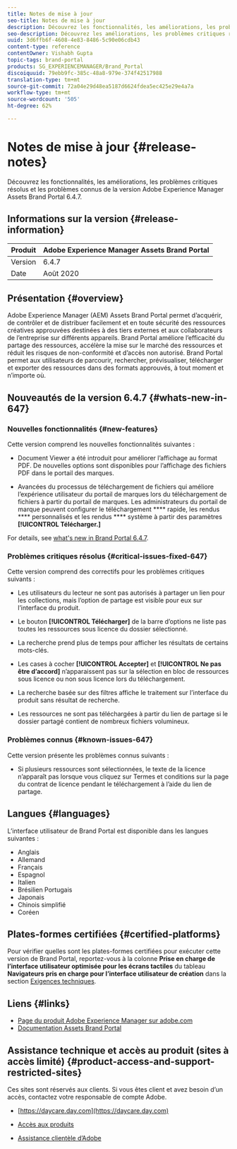 ```yaml
---
title: Notes de mise à jour
seo-title: Notes de mise à jour
description: Découvrez les fonctionnalités, les améliorations, les problèmes critiques résolus et les problèmes connus de la version Adobe Experience Manager Assets Brand Portal 6.4.7.
seo-description: Découvrez les améliorations, les problèmes critiques résolus et les problèmes connus de la version Adobe Experience Manager Assets Brand Portal 6.4.7.
uuid: 3d6ffb6f-4608-4e83-8486-5c90e06cdb43
content-type: reference
contentOwner: Vishabh Gupta
topic-tags: brand-portal
products: SG_EXPERIENCEMANAGER/Brand_Portal
discoiquuid: 79ebb9fc-385c-48a8-979e-374f42517988
translation-type: tm+mt
source-git-commit: 72a04e29d48ea5187d6624fdea5ec425e29e4a7a
workflow-type: tm+mt
source-wordcount: '505'
ht-degree: 62%

---
```



# Notes de mise à jour {#release-notes}

Découvrez les fonctionnalités, les améliorations, les problèmes critiques résolus et les problèmes connus de la version Adobe Experience Manager Assets Brand Portal 6.4.7.

## Informations sur la version {#release-information}

| Produit | Adobe Experience Manager Assets Brand Portal |
|---|---|
| Version | 6.4.7 |
| Date    | Août 2020 |

## Présentation {#overview}

Adobe Experience Manager (AEM) Assets Brand Portal permet d’acquérir, de contrôler et de distribuer facilement et en toute sécurité des ressources créatives approuvées destinées à des tiers externes et aux collaborateurs de l’entreprise sur différents appareils. Brand Portal améliore l’efficacité du partage des ressources, accélère la mise sur le marché des ressources et réduit les risques de non-conformité et d’accès non autorisé. Brand Portal permet aux utilisateurs de parcourir, rechercher, prévisualiser, télécharger et exporter des ressources dans des formats approuvés, à tout moment et n’importe où.

## Nouveautés de la version 6.4.7 {#whats-new-in-647}

### Nouvelles fonctionnalités {#new-features}

Cette version comprend les nouvelles fonctionnalités suivantes :

* Document Viewer a été introduit pour améliorer l’affichage au format PDF. De nouvelles options sont disponibles pour l’affichage des fichiers PDF dans le portail des marques.

<!--
* Download Settings configuration to configure asset download from Brand Portal. Fast download, custom renditions, and system renditions are the available configurations. 
-->

* Avancées du processus de téléchargement de fichiers qui améliore l’expérience utilisateur du portail de marques lors du téléchargement de fichiers à partir du portail de marques. Les administrateurs du portail de marque peuvent configurer le téléchargement **** rapide, les rendus **** personnalisés et les rendus **** système à partir des paramètres **[!UICONTROL Télécharger.]**

For details, see [what&#39;s new in Brand Portal 6.4.7](whats-new.md).

### Problèmes critiques résolus {#critical-issues-fixed-647}

Cette version comprend des correctifs pour les problèmes critiques suivants :

* Les utilisateurs du lecteur ne sont pas autorisés à partager un lien pour les collections, mais l’option de partage est visible pour eux sur l’interface du produit.

* Le bouton **[!UICONTROL Télécharger]** de la barre d’options ne liste pas toutes les ressources sous licence du dossier sélectionné.

* La recherche prend plus de temps pour afficher les résultats de certains mots-clés.

* Les cases à cocher **[!UICONTROL Accepter]** et **[!UICONTROL Ne pas être d’accord]** n’apparaissent pas sur la sélection en bloc de ressources sous licence ou non sous licence lors du téléchargement.

* La recherche basée sur des filtres affiche le traitement sur l’interface du produit sans résultat de recherche.

* Les ressources ne sont pas téléchargées à partir du lien de partage si le dossier partagé contient de nombreux fichiers volumineux.


### Problèmes connus {#known-issues-647}

Cette version présente les problèmes connus suivants :

* Si plusieurs ressources sont sélectionnées, le texte de la licence n’apparaît pas lorsque vous cliquez sur Termes et conditions sur la page du contrat de licence pendant le téléchargement à l’aide du lien de partage.



## Langues {#languages}

L’interface utilisateur de Brand Portal est disponible dans les langues suivantes :

* Anglais
* Allemand
* Français
* Espagnol
* Italien
* Brésilien  Portugais
* Japonais
* Chinois simplifié
* Coréen

## Plates-formes certifiées  {#certified-platforms}

Pour vérifier quelles sont les plates-formes certifiées pour exécuter cette version de Brand Portal, reportez-vous à la colonne **Prise en charge de l’interface utilisateur optimisée pour les écrans tactiles** du tableau **Navigateurs pris en charge pour l’interface utilisateur de création** dans la section [Exigences techniques](https://helpx.adobe.com/fr/experience-manager/6-4/sites/deploying/using/technical-requirements.html).

## Liens {#links}

* [Page du produit Adobe Experience Manager sur adobe.com](http://www.adobe.com/fr/marketing-cloud/experience-manager.html)
* [Documentation Assets Brand Portal](https://helpx.adobe.com/fr/experience-manager/brand-portal/user-guide.html)

## Assistance technique et accès au produit (sites à accès limité) {#product-access-and-support-restricted-sites}

Ces sites sont réservés aux clients. Si vous êtes client et avez besoin d’un accès, contactez votre responsable de compte Adobe.

* [https://daycare.day.com](https://daycare.day.com)

* [Accès aux produits](https://login.marketing.adobe.com)

* [Assistance clientèle d’Adobe](https://helpx.adobe.com/fr/contact.html)
